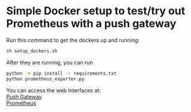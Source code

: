 # Simple Docker setup to test/try out Prometheus with a push gateway

Run this command to get the dockers up and running:

```bash
sh setup_dockers.sh
```

After they are running, you can run
```bash
python -m pip install -r requirements.txt
python prometheus_exporter.py
```

You can access the web interfaces at:<br />
[Push Gateway](http://localhost:9091)<br />
[Prometheus](http://localhost:9090)
